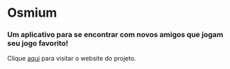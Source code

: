 # Osmium
### Um aplicativo para se encontrar com novos amigos que jogam seu jogo favorito!
Clique [aqui](https://jaoafonso.github.io/Osmium/Web) para visitar o website do projeto.
